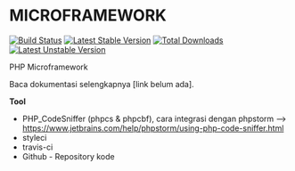 # MICROFRAMEWORK

[![Build Status](https://travis-ci.org/fatkulnurk/microframework.svg?branch=master)](https://travis-ci.org/fatkulnurk/microframework)
[![Latest Stable Version](https://poser.pugx.org/fatkulnurk/microframework/v/stable)](https://packagist.org/packages/fatkulnurk/microframework)
[![Total Downloads](https://poser.pugx.org/fatkulnurk/microframework/downloads)](https://packagist.org/packages/fatkulnurk/microframework)
[![Latest Unstable Version](https://poser.pugx.org/fatkulnurk/microframework/v/unstable)](https://packagist.org/packages/fatkulnurk/microframework)

PHP Microframework

Baca dokumentasi selengkapnya [link belum ada].



**Tool**
- PHP_CodeSniffer (phpcs & phpcbf), 
cara integrasi dengan phpstorm --> https://www.jetbrains.com/help/phpstorm/using-php-code-sniffer.html
- styleci
- travis-ci
- Github - Repository kode